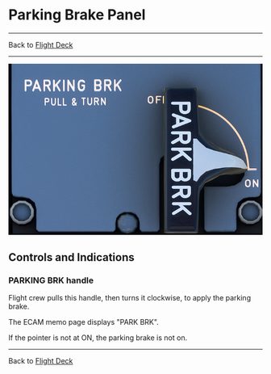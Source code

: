 # Parking Brake Panel

---

Back to [Flight Deck](../flight-deck.md)

---

![Parking Brake Panel](../../assets/a32nx-briefing/pedestal/Parking-Brake-Panel.png "Parking Brake Panel")

## Controls and Indications

### PARKING BRK handle

Flight crew pulls this handle, then turns it clockwise, to apply the parking brake.

The ECAM memo page displays "PARK BRK".

If the pointer is not at ON, the parking brake is not on.

---

Back to [Flight Deck](../flight-deck.md)
